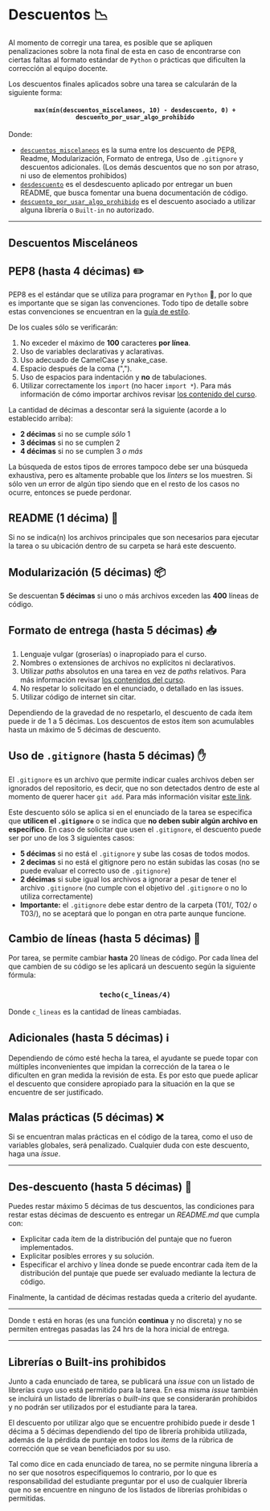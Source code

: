 # Descuentos :chart_with_downwards_trend:

Al momento de corregir una tarea, es posible que se apliquen penalizaciones sobre la nota final de esta en caso de encontrarse con ciertas faltas al formato estándar de `Python` o prácticas que dificulten la corrección al equipo docente.

Los descuentos finales aplicados sobre una tarea se calcularán de la siguiente forma:

#### <center>`max(mín(descuentos_miscelaneos, 10) - desdescuento, 0) + descuento_por_usar_algo_prohibido`</center>

Donde:
* [`descuentos_miscelaneos`](#Descuentos-Misceláneos) es la suma entre los descuento de PEP8, Readme, Modularización, Formato de entrega, Uso de `.gitignore` y descuentos adicionales. (Los demás descuentos que no son por atraso, ni uso de elementos prohibidos)
* [`desdescuento`](#des-descuento-hasta-5-décimas-tada) es el desdescuento aplicado por entregar un buen README, que busca fomentar una buena documentación de código.
* [`descuento_por_usar_algo_prohibido`](#librerías-o-built-ins-prohibidos) es el descuento asociado a utilizar alguna librería o `Built-in` no autorizado.


***

## Descuentos Misceláneos

## PEP8 (hasta 4 décimas) :pencil2: 
PEP8 es el estándar que se utiliza para programar en `Python` :snake:, por lo que es importante que se sigan las convenciones. Todo tipo de detalle sobre estas convenciones se encuentran en la [guía de estilo](https://github.com/IIC2233/contenidos/blob/master/semana-00/1-gu%C3%ADa-de-estilo.ipynb).

De los cuales sólo se verificarán:
1. No exceder el máximo de **100** caracteres **por línea**.
2. Uso de variables declarativas y aclarativas.
3. Uso adecuado de CamelCase y snake_case.
4. Espacio después de la coma (",").
5. Uso de espacios para indentación y **no** de tabulaciones. 
6. Utilizar correctamente los `import` (no hacer `import *`). Para más información de cómo importar archivos revisar [los contenido del curso](https://github.com/IIC2233/contenidos/blob/master/semana-00/2-modularizaci%C3%B3n.ipynb).

La cantidad de décimas a descontar será la siguiente (acorde a lo establecido arriba):
- **2 décimas** si no se cumple _sólo_ 1
- **3 décimas** si no se cumplen 2
- **4 décimas** si no se cumplen 3 _o más_

La búsqueda de estos tipos de errores tampoco debe ser una búsqueda exhaustiva, pero es altamente probable que los _linters_ se los muestren. Si sólo ven _un_ error de algún tipo siendo que en el resto de los casos no ocurre, entonces se puede perdonar.

## README (1 décima) :page_facing_up: 

Si no se indica(n) los archivos principales que son necesarios para ejecutar la tarea o su ubicación dentro de su carpeta se hará este descuento.


## Modularización (5 décimas) :package: 

Se descuentan **5 décimas** si uno o más archivos exceden las **400** líneas de código.


## Formato de entrega (hasta 5 décimas) :inbox_tray: 
 1. Lenguaje vulgar (groserías) o inapropiado para el curso.
 2. Nombres o extensiones de archivos no explícitos ni declarativos.
 3. Utilizar _paths_ absolutos en una tarea en vez de _paths_ relativos. Para más información revisar [los contenidos del curso](https://github.com/IIC2233/contenidos/blob/master/semana-00/3-paths.ipynb).
 4. No respetar lo solicitado en el enunciado, o detallado en las issues.
 5. Utilizar código de internet sin citar. 
 
Dependiendo de la gravedad de no respetarlo, el descuento de cada ítem puede ir de 1 a 5 décimas.
Los descuentos de estos ítem son acumulables hasta un máximo de 5 décimas de descuento.

## Uso de `.gitignore` (hasta 5 décimas) :hand: 

El `.gitignore` es un archivo que permite indicar cuales archivos deben ser ignorados del repositorio, es decir, que no son detectados dentro de este al momento de querer hacer `git add`. Para más información visitar [este link](https://git-scm.com/docs/gitignore).

Este descuento sólo se aplica si en el enunciado de la tarea se especifica que **utilicen el `.gitignore`** o se indica que **no deben subir algún archivo en específico**. En caso de solicitar que usen el `.gitignore`, el descuento puede ser por uno de los 3 siguientes casos:
- **5 décimas** si no está el `.gitignore` y sube las cosas de todos modos.
- **2 decimas** si no está el gitignore pero no están subidas las cosas (no se puede evaluar el correcto uso de `.gitignore`)
- **2 décimas** si sube igual los archivos a ignorar a pesar de tener el archivo `.gitignore` (no cumple con el objetivo del `.gitignore` o no lo utiliza correctamente)
- **Importante:** el `.gitignore` debe estar dentro de la carpeta (T01/, T02/ o T03/), no se aceptará que lo pongan en otra parte aunque funcione.

## Cambio de líneas (hasta 5 décimas) :arrows_counterclockwise:
Por tarea, se permite cambiar **hasta** 20 líneas de código. Por cada línea del que cambien de su código se les aplicará un descuento según la siguiente fórmula:

### <center>`techo(c_lineas/4)`</center>

Donde `c_lineas` es la cantidad de líneas cambiadas.

## Adicionales (hasta 5 décimas) :information_source:
Dependiendo de cómo esté hecha la tarea, el ayudante se puede topar con múltiples inconvenientes que impidan la corrección de la tarea o le dificulten en gran medida la revisión de esta. Es por esto que puede aplicar el descuento que considere apropiado para la situación en la que se encuentre de ser justificado.

## Malas prácticas (5 décimas) :x:
Si se encuentran malas prácticas en el código de la tarea, como el uso de variables globales, será penalizado. Cualquier duda con este descuento, haga una _issue_.

***

## Des-descuento (hasta 5 décimas) :tada:

Puedes restar máximo 5 décimas de tus descuentos, las condiciones para restar estas décimas de descuento es entregar un _README.md_ que cumpla con:
* Explicitar cada ítem de la distribución del puntaje que no fueron implementados.
* Explicitar posibles errores y su solución.
* Especificar el archivo y línea donde se puede encontrar cada ítem de la distribución del puntaje que puede ser evaluado mediante la lectura de código.

Finalmente, la cantidad de décimas restadas queda a criterio del ayudante.

***

Donde `t` está en horas (es una función **continua** y no discreta) y no se permiten entregas pasadas las 24 hrs de la hora inicial de entrega.

***

## Librerías o Built-ins prohibidos

Junto a cada enunciado de tarea, se publicará una _issue_ con un listado de librerías cuyo uso está permitido para la tarea. En esa misma _issue_ también se incluirá un listado de librerías o _built-ins_ que se considerarán prohibidos y no podrán ser utilizados por el estudiante para la tarea.

El descuento por utilizar algo que se encuentre prohibido puede ir desde 1 décima a 5 décimas dependiendo del tipo de librería prohibida utilizada, además de la pérdida de puntaje en todos los _items_ de la rúbrica de corrección que se vean beneficiados por su uso.

Tal como dice en cada enunciado de tarea, no se permite ninguna librería a no ser que nosotros especifiquemos lo contrario, por lo que es responsabilidad del estudiante preguntar por el uso de cualquier librería que no se encuentre en ninguno de los listados de librerías prohibidas o permitidas.
